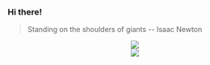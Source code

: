 ### Hi there! 

> Standing on the shoulders of giants -- Isaac Newton
<div align="center"> <img src="https://github-readme-stats.vercel.app/api?username=haoyucui"/> </div>
<div align="center"> <img src="https://github-readme-streak-stats.herokuapp.com/?user=haoyucui" /> </div>

